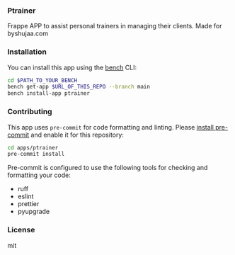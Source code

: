 ### Ptrainer

Frappe APP to assist personal trainers in managing their clients. Made for byshujaa.com

### Installation

You can install this app using the [bench](https://github.com/frappe/bench) CLI:

```bash
cd $PATH_TO_YOUR_BENCH
bench get-app $URL_OF_THIS_REPO --branch main
bench install-app ptrainer
```

### Contributing

This app uses `pre-commit` for code formatting and linting. Please [install pre-commit](https://pre-commit.com/#installation) and enable it for this repository:

```bash
cd apps/ptrainer
pre-commit install
```

Pre-commit is configured to use the following tools for checking and formatting your code:

- ruff
- eslint
- prettier
- pyupgrade

### License

mit
